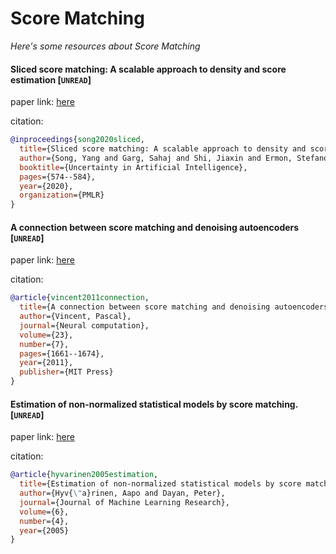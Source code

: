 # Score Matching
*Here's some resources about Score Matching*


#### Sliced score matching: A scalable approach to density and score estimation [`UNREAD`]

paper link: [here](http://proceedings.mlr.press/v115/song20a/song20a.pdf)

citation: 
```bibtex
@inproceedings{song2020sliced,
  title={Sliced score matching: A scalable approach to density and score estimation},
  author={Song, Yang and Garg, Sahaj and Shi, Jiaxin and Ermon, Stefano},
  booktitle={Uncertainty in Artificial Intelligence},
  pages={574--584},
  year={2020},
  organization={PMLR}
}
```



#### A connection between score matching and denoising autoencoders [`UNREAD`]

paper link: [here](https://citeseerx.ist.psu.edu/document?repid=rep1&type=pdf&doi=8d47102fbf5e19fc37562b9e24fea0c449313703)

citation: 
```bibtex
@article{vincent2011connection,
  title={A connection between score matching and denoising autoencoders},
  author={Vincent, Pascal},
  journal={Neural computation},
  volume={23},
  number={7},
  pages={1661--1674},
  year={2011},
  publisher={MIT Press}
}
```
    

#### Estimation of non-normalized statistical models by score matching. [`UNREAD`]

paper link: [here](https://www.jmlr.org/papers/volume6/hyvarinen05a/hyvarinen05a.pdf)

citation: 
```bibtex
@article{hyvarinen2005estimation,
  title={Estimation of non-normalized statistical models by score matching.},
  author={Hyv{\"a}rinen, Aapo and Dayan, Peter},
  journal={Journal of Machine Learning Research},
  volume={6},
  number={4},
  year={2005}
}
```
    